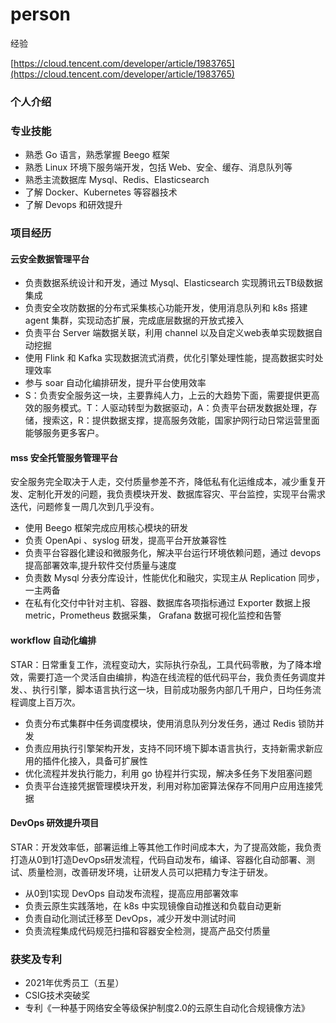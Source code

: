 # person

经验

[https://cloud.tencent.com/developer/article/1983765](https://cloud.tencent.com/developer/article/1983765)

### 个人介绍

### 专业技能

* 熟悉 Go 语言，熟悉掌握 Beego 框架&#x20;
* 熟悉 Linux 环境下服务端开发，包括 Web、安全、缓存、消息队列等
* 熟悉主流数据库 Mysql、Redis、Elasticsearch&#x20;
* 了解 Docker、Kubernetes 等容器技术&#x20;
* 了解 Devops 和研效提升

### 项目经历

#### 云安全数据管理平台

* 负责数据系统设计和开发，通过 Mysql、Elasticsearch 实现腾讯云TB级数据集成
* 负责安全攻防数据的分布式采集核心功能开发，使用消息队列和 k8s 搭建 agent 集群，实现动态扩展，完成底层数据的开放式接入
* 负责平台 Server 端数据关联，利用 channel 以及自定义web表单实现数据自动挖掘
* 使用 Flink 和 Kafka 实现数据流式消费，优化引擎处理性能，提高数据实时处理效率
* 参与 soar 自动化编排研发，提升平台使用效率
* S：负责安全服务这一块，主要靠纯人力，上云的大趋势下面，需要提供更高效的服务模式。T：人驱动转型为数据驱动，A：负责平台研发数据处理，存储，搜索这，R：提供数据支撑，提高服务效能，国家护网行动日常运营里面能够服务更多客户。

#### mss 安全托管服务管理平台

安全服务完全取决于人走，交付质量参差不齐，降低私有化运维成本，减少重复开发、定制化开发的问题，我负责模块开发、数据库容灾、平台监控，实现平台需求迭代，问题修复一周几次到几乎没有。

* 使用 Beego 框架完成应用核心模块的研发
* 负责 OpenApi 、syslog 研发，提高平台开放兼容性
* 负责平台容器化建设和微服务化，解决平台运行环境依赖问题，通过 devops 提高部署效率,提升软件交付质量与速度
* 负责数 Mysql 分表分库设计，性能优化和融灾，实现主从 Replication 同步，一主两备
* 在私有化交付中针对主机、容器、数据库各项指标通过 Exporter 数据上报metric，Prometheus 数据采集， Grafana 数据可视化监控和告警

#### workflow 自动化编排

STAR：日常重复工作，流程变动大，实际执行杂乱，工具代码零散，为了降本增效，需要打造一个灵活自由编排，构造在线流程的低代码平台，我负责任务调度并发、、执行引擎，脚本语言执行这一块，目前成功服务内部几千用户，日均任务流程调度上百万次。

* 负责分布式集群中任务调度模块，使用消息队列分发任务，通过 Redis 锁防并发
* 负责应用执行引擎架构开发，支持不同环境下脚本语言执行，支持新需求新应用的插件化接入，具备可扩展性
* 优化流程并发执行能力，利用 go 协程并行实现，解决多任务下发阻塞问题
* 负责平台连接凭据管理模块开发，利用对称加密算法保存不同用户应用连接凭据

#### DevOps 研效提升项目

STAR：开发效率低，部署运维上等其他工作时间成本大，为了提高效能，我负责打造从0到1打造DevOps研发流程，代码自动发布，编译、容器化自动部署、测试、质量检测，改善研发环境，让研发人员可以把精力专注于研发。

* 从0到1实现 DevOps 自动发布流程，提高应用部署效率
* 负责云原生实践落地，在 k8s 中实现镜像自动推送和负载自动更新
* 负责自动化测试迁移至 DevOps，减少开发中测试时间
* 负责流程集成代码规范扫描和容器安全检测，提高产品交付质量



### 获奖及专利

* 2021年优秀员工（五星）
* CSIG技术突破奖
* 专利《一种基于网络安全等级保护制度2.0的云原生自动化合规镜像方法》













